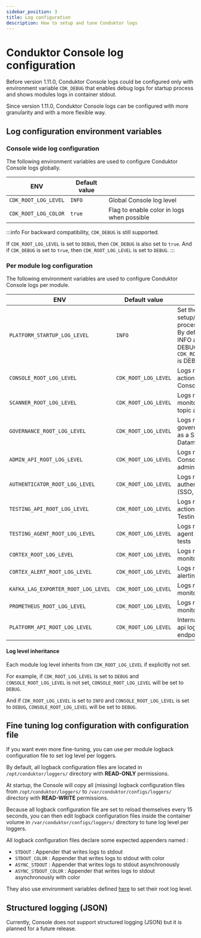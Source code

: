 ```yaml
---
sidebar_position: 3
title: Log configuration
description: How to setup and tune Conduktor logs 
---
```

# Conduktor Console log configuration

Before version 1.11.0, Conduktor Console logs could be configured only with environment variable `CDK_DEBUG` that enables debug logs for startup process and shows modules logs in container stdout.

Since version 1.11.0, Conduktor Console logs can be configured with more granularity and with a more flexible way. 

## Log configuration environment variables
### Console wide log configuration
The following environment variables are used to configure Conduktor Console logs globally.

| ENV                   | Default value |                                            |
|-----------------------|---------------|--------------------------------------------|
| `CDK_ROOT_LOG_LEVEL`  | `INFO`        | Global Console log level                  | 
| `CDK_ROOT_LOG_COLOR`  | `true`        | Flag to enable color in logs when possible | 

:::info
For backward compatibility, `CDK_DEBUG` is still supported.

If `CDK_ROOT_LOG_LEVEL` is set to `DEBUG`, then `CDK_DEBUG` is also set to `true`.
And if `CDK_DEBUG` is set to `true`, then `CDK_ROOT_LOG_LEVEL` is set to `DEBUG`.
:::

### Per module log configuration
The following environment variables are used to configure Conduktor Console logs per module.

| ENV                                 | Default value        |                                                                                                                              |
|-------------------------------------|----------------------|------------------------------------------------------------------------------------------------------------------------------|
| `PLATFORM_STARTUP_LOG_LEVEL`        | `INFO`               | Set the setup/configuration process logs level. By default, set to INFO and switch to DEBUG if `CDK_ROOT_LOG_LEVEL` is DEBUG |  
| `CONSOLE_ROOT_LOG_LEVEL`            | `CDK_ROOT_LOG_LEVEL` | Logs related to any actions done in the Console UI                                                                           |  
| `SCANNER_ROOT_LOG_LEVEL`            | `CDK_ROOT_LOG_LEVEL` | Logs related to monitoring and topic analyzer                                                                                |   
| `GOVERNANCE_ROOT_LOG_LEVEL`         | `CDK_ROOT_LOG_LEVEL` | Logs related to governance (Topic as a Service, Datamasking)                                                                 |  
| `ADMIN_API_ROOT_LOG_LEVEL`          | `CDK_ROOT_LOG_LEVEL` | Logs related to Console administration                                                                                      |  
| `AUTHENTICATOR_ROOT_LOG_LEVEL`      | `CDK_ROOT_LOG_LEVEL` | Logs related to authentication (SSO, LDAP)                                                                                   |  
| `TESTING_API_ROOT_LOG_LEVEL`        | `CDK_ROOT_LOG_LEVEL` | Logs related to any actions done in the Testing UI                                                                           |  
| `TESTING_AGENT_ROOT_LOG_LEVEL`      | `CDK_ROOT_LOG_LEVEL` | Logs related to the agent executing tests                                                                                    |  
| `CORTEX_ROOT_LOG_LEVEL`             | `CDK_ROOT_LOG_LEVEL` | Logs related to monitoring                                                                                                   |  
| `CORTEX_ALERT_ROOT_LOG_LEVEL`       | `CDK_ROOT_LOG_LEVEL` | Logs related to alerting                                                                                                     |  
| `KAFKA_LAG_EXPORTER_ROOT_LOG_LEVEL` | `CDK_ROOT_LOG_LEVEL` | Logs related to monitoring                                                                                                   |  
| `PROMETHEUS_ROOT_LOG_LEVEL`         | `CDK_ROOT_LOG_LEVEL` | Logs related to monitoring                                                                                                   |  
| `PLATFORM_API_ROOT_LOG_LEVEL`       | `CDK_ROOT_LOG_LEVEL` | Internal platform api logs (health endpoints)                                                                                |  

#### Log level inheritance
Each module log level inherits from `CDK_ROOT_LOG_LEVEL` if explicitly not set.     

For example, if `CDK_ROOT_LOG_LEVEL` is set to `DEBUG` and `CONSOLE_ROOT_LOG_LEVEL` is not set, `CONSOLE_ROOT_LOG_LEVEL` will be set to `DEBUG`.   

And if `CDK_ROOT_LOG_LEVEL` is set to `INFO` and `CONSOLE_ROOT_LOG_LEVEL` is set to `DEBUG`, `CONSOLE_ROOT_LOG_LEVEL` will be set to `DEBUG`.   

## Fine tuning log configuration with configuration file
If you want even more fine-tuning, you can use per module logback configuration file to set log level per loggers.

By default, all logback configuration files are located in `/opt/conduktor/loggers/` directory with **READ-ONLY** permissions.

At startup, the Console will copy all (missing) logback configuration files from `/opt/conduktor/loggers/` to `/var/conduktor/configs/loggers/` directory with **READ-WRITE** permissions.

Because all logback configuration file are set to reload themselves every 15 seconds, you can then edit logback configuration files inside the container volume in `/var/conduktor/configs/loggers/` directory to tune log level per loggers.

All logback configuration files declare some expected appenders named :
- `STDOUT` : Appender that writes logs to stdout
- `STDOUT_COLOR` : Appender that writes logs to stdout with color
- `ASYNC_STDOUT` : Appender that writes logs to stdout asynchronously
- `ASYNC_STDOUT_COLOR` : Appender that writes logs to stdout asynchronously with color

They also use environment variables defined [here](#per-module-log-configuration) to set their root log level.

## Structured logging (JSON)

Currently, Console does not support structured logging (JSON) but it is planned for a future release.
